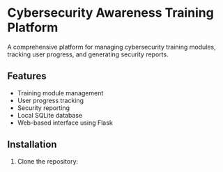 # Cybersecurity Awareness Training Platform

A comprehensive platform for managing cybersecurity training modules, tracking user progress, and generating security reports.

## Features

- Training module management
- User progress tracking
- Security reporting
- Local SQLite database
- Web-based interface using Flask

## Installation

1. Clone the repository: